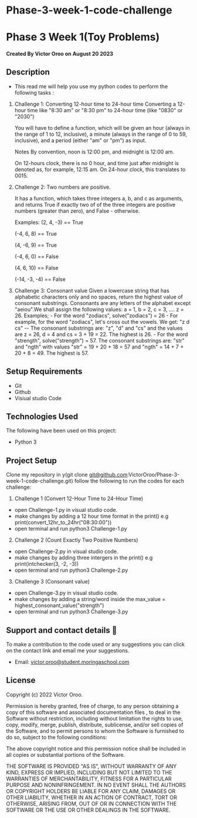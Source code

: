 # Phase-3-week-1-code-challenge

# Phase 3 Week 1(Toy Problems)
#### Created By Victor Oroo on August 20 2023

## Description

- This read me will help you use my python codes to perform the following tasks :


1. Challenge 1: Converting 12-hour time to 24-hour time
   Converting a 12-hour time like "8:30 am" or "8:30 pm" to 24-hour time (like "0830" or "2030") 

   You will have to define a function, which will be given an hour (always in the range of 1 to 12, inclusive), a minute (always in the range of 0 to 59, inclusive), and a period (either "am" or "pm") as input.

  

   Notes
   By convention, noon is 12:00 pm, and midnight is 12:00 am.

   On 12-hours clock, there is no 0 hour, and time just after midnight is denoted as, for example, 12:15 am. On 24-hour clock, this translates to 0015.

 2. Challenge 2: Two numbers are positive.
    
    It has a function, which takes three integers a, b, and c as arguments, and returns True if exactly two of of the three integers are positive numbers (greater than zero), and False - otherwise.

    Examples:
    (2, 4, -3) == True

    (-4, 6, 8) == True

    (4, -6, 9) == True

    (-4, 6, 0) == False

    (4, 6, 10) == False

    (-14, -3, -4) == False 


  3.  Challenge 3: Consonant value
    Given a lowercase string that has alphabetic characters only and no spaces, return the highest value of consonant substrings. Consonants are any letters of the alphabet except "aeiou".We shall assign the following values: a = 1, b = 2, c = 3, .... z = 26.
    Examples;
    - For the word "zodiacs", solve("zodiacs") = 26
    - For example, for the word "zodiacs", let's cross out the vowels. We get: "z d cs"
      -- The consonant substrings are: "z", "d" and "cs" and the values are z = 26, d = 4 and cs = 3 + 19 = 22. The highest is 26.
    - For the word "strength", solve("strength") = 57.
      The consonant substrings are: "str" and "ngth" with values "str" = 19 + 20 + 18 = 57 and "ngth" = 14 + 7 + 20 + 8 = 49. The highest is 57.

## Setup Requirements
   - Git
   - Github
   - Visiual studio Code

## Technologies Used

The following have been used on this project:

- Python 3

## Project Setup
Clone my repository in y(git clone git@github.com:VictorOroo/Phase-3-week-1-code-challenge.git)
follow the following to run the codes for each challenge:
1. Challenge 1 (Convert 12-Hour Time to 24-Hour Time)
- open Challenge-1.py in visual studio code.
- make changes by adding a 12 hour time format in the print() e.g print(convert_12hr_to_24hr("08:30:00"))
- open terminal and  run python3 Challenge-1.py

2. Challenge 2 (Count Exactly Two Positive Numbers)
- open Challenge-2.py in visual studio code.
- make changes by adding three intergers in the print() e.g print(intchecker(3, -2, -3))   
- open terminal and  run python3 Challenge-2.py

3. Challenge 3 (Consonant value)
- open Challenge-3.py in visual studio code.
- make changes by adding a string/word inside the max_value = highest_consonant_value("strength") 
- open terminal and  run python3 Challenge-3.py




## Support and contact details 🙂
To make a contribution to the code used or any suggestions you can click on the contact link and email me your suggestions.
- Email: victor.oroo@student.moringaschool.com

## License

Copyright (c) 2022 Victor Oroo.

Permission is hereby granted, free of charge, to any person obtaining a copy
of this software and associated documentation files , to deal
in the Software without restriction, including without limitation the rights
to use, copy, modify, merge, publish, distribute, sublicense, and/or sell
copies of the Software, and to permit persons to whom the Software is
furnished to do so, subject to the following conditions:

The above copyright notice and this permission notice shall be included in all
copies or substantial portions of the Software.

THE SOFTWARE IS PROVIDED "AS IS", WITHOUT WARRANTY OF ANY KIND, EXPRESS OR
IMPLIED, INCLUDING BUT NOT LIMITED TO THE WARRANTIES OF MERCHANTABILITY,
FITNESS FOR A PARTICULAR PURPOSE AND NONINFRINGEMENT. IN NO EVENT SHALL THE
AUTHORS OR COPYRIGHT HOLDERS BE LIABLE FOR ANY CLAIM, DAMAGES OR OTHER
LIABILITY, WHETHER IN AN ACTION OF CONTRACT, TORT OR OTHERWISE, ARISING FROM,
OUT OF OR IN CONNECTION WITH THE SOFTWARE OR THE USE OR OTHER DEALINGS IN THE
SOFTWARE.